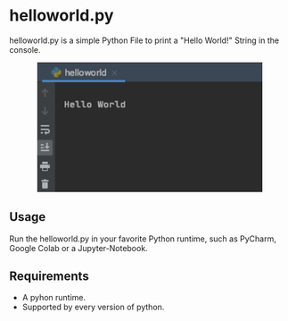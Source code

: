 # helloworld.py

helloworld.py is a simple Python File to print a "Hello World!" String in the console.

<p align="center"><img src="/media/application_view.png" width="80%"></center>

## Usage

Run the helloworld.py in your favorite Python runtime, such as PyCharm, Google Colab or a Jupyter-Notebook.

## Requirements

* A pyhon runtime.
* Supported by every version of python. 
